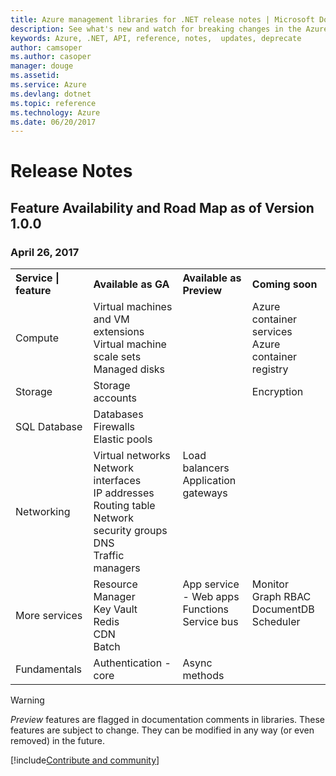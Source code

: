 ```yaml
---
title: Azure management libraries for .NET release notes | Microsoft Docs
description: See what's new and watch for breaking changes in the Azure management libraries for .NET.
keywords: Azure, .NET, API, reference, notes,  updates, deprecate
author: camsoper
ms.author: casoper
manager: douge
ms.assetid:
ms.service: Azure
ms.devlang: dotnet
ms.topic: reference
ms.technology: Azure
ms.date: 06/20/2017
---
```


# Release Notes 

## Feature Availability and Road Map as of Version 1.0.0 ##
### April 26, 2017

<table>
  <tr>
    <th align="left">Service | feature</th>
    <th align="left">Available as GA</th>
    <th align="left">Available as Preview</th>
    <th align="left">Coming soon</th>
  </tr>
  <tr>
    <td>Compute</td>
    <td>Virtual machines and VM extensions<br>Virtual machine scale sets<br>Managed disks</td>
    <td></td>
    <td valign="top">Azure container services<br>Azure container registry</td>
  </tr>
  <tr>
    <td>Storage</td>
    <td>Storage accounts</td>
    <td></td>
    <td>Encryption</td>
  </tr>
  <tr>
    <td>SQL Database</td>
    <td>Databases<br>Firewalls<br>Elastic pools</td>
    <td></td>
    <td valign="top"></td>
  </tr>
  <tr>
    <td>Networking</td>
    <td>Virtual networks<br>Network interfaces<br>IP addresses<br>Routing table<br>Network security groups<br>DNS<br>Traffic managers</td>
    <td valign="top">Load balancers<br>Application gateways</td>
    <td valign="top"></td>
  </tr>
  <tr>
    <td>More services</td>
    <td>Resource Manager<br>Key Vault<br>Redis<br>CDN<br>Batch</td>
    <td valign="top">App service - Web apps<br>Functions<br>Service bus</td>
    <td valign="top">Monitor<br>Graph RBAC<br>DocumentDB<br>Scheduler</td>
  </tr>
  <tr>
    <td>Fundamentals</td>
    <td>Authentication - core</td>
    <td>Async methods</td>
    <td valign="top"></td>
  </tr>
</table>

> [!WARNING] 
> *Preview* features are flagged in documentation comments in libraries. These features are subject to change. They can be modified in any way (or even removed) in the future.

[!include[Contribute and community](includes/contribute.md)]
